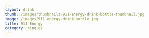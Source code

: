 ```yaml
---
layout: drink
thumb: /images/thumbnails/911-energy-drink-bottle-thumbnail.jpg
image: /images/911-energy-drink-bottle.jpg
title: 911 Energy
category: singles
---
```


